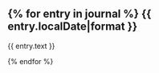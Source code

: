 {% for entry in journal %}
{{ entry.localDate|format }}
--------------------------

{{ entry.text }}

{% endfor %}
